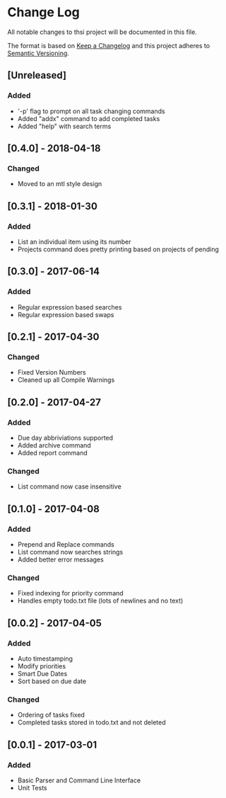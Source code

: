 # Change Log
All notable changes to thsi project will be documented in this file.

The format is based on [Keep a Changelog](http://keepachangelog.com/en/1.0.0/)
and this project adheres to [Semantic Versioning](http://semver.org/spec/v2.0.0.html).

## [Unreleased]
### Added
- '-p' flag to prompt on all task changing commands
- Added "addx" command to add completed tasks
- Added "help" with search terms

## [0.4.0] - 2018-04-18
### Changed
- Moved to an mtl style design

## [0.3.1] - 2018-01-30
### Added
- List an individual item using its number
- Projects command does pretty printing based on projects of pending

## [0.3.0] - 2017-06-14
### Added
- Regular expression based searches
- Regular expression based swaps

## [0.2.1] - 2017-04-30
### Changed
- Fixed Version Numbers
- Cleaned up all Compile Warnings

## [0.2.0] - 2017-04-27
### Added
- Due day abbriviations supported
- Added archive command
- Added report command

### Changed
- List command now case insensitive

## [0.1.0] - 2017-04-08
### Added
- Prepend and Replace commands
- List command now searches strings
- Added better error messages

### Changed
- Fixed indexing for priority command
- Handles empty todo.txt file (lots of newlines and no text)

## [0.0.2] - 2017-04-05
### Added
- Auto timestamping
- Modify priorities
- Smart Due Dates
- Sort based on due date

### Changed
- Ordering of tasks fixed
- Completed tasks stored in todo.txt and not deleted

## [0.0.1] - 2017-03-01
### Added
- Basic Parser and Command Line Interface
- Unit Tests
